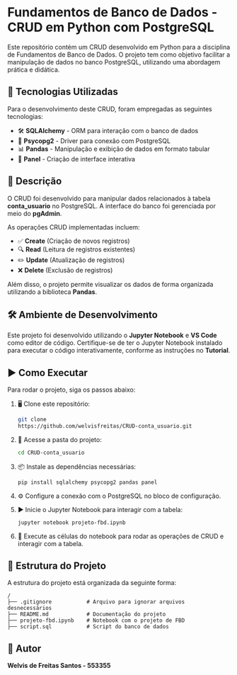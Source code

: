 # Fundamentos de Banco de Dados - CRUD em Python com PostgreSQL

Este repositório contém um CRUD desenvolvido em Python para a disciplina de Fundamentos de Banco de Dados. O projeto tem como objetivo facilitar a manipulação de dados no banco PostgreSQL, utilizando uma abordagem prática e didática.

## 🚀 Tecnologias Utilizadas

Para o desenvolvimento deste CRUD, foram empregadas as seguintes tecnologias:

- 🛠️ **SQLAlchemy** - ORM para interação com o banco de dados
- 🔌 **Psycopg2** - Driver para conexão com PostgreSQL
- 📊 **Pandas** - Manipulação e exibição de dados em formato tabular
- 🎨 **Panel** - Criação de interface interativa

## 📌 Descrição

O CRUD foi desenvolvido para manipular dados relacionados à tabela **conta_usuario** no PostgreSQL. A interface do banco foi gerenciada por meio do **pgAdmin**.

As operações CRUD implementadas incluem:

- ✅ **Create** (Criação de novos registros)
- 🔍 **Read** (Leitura de registros existentes)
- ✏️ **Update** (Atualização de registros)
- ❌ **Delete** (Exclusão de registros)

Além disso, o projeto permite visualizar os dados de forma organizada utilizando a biblioteca **Pandas**.

## 🛠️ Ambiente de Desenvolvimento

Este projeto foi desenvolvido utilizando o **Jupyter Notebook** e **VS Code** como editor de código. Certifique-se de ter o Jupyter Notebook instalado para executar o código interativamente, conforme as instruções no **Tutorial**.


## ▶️ Como Executar

Para rodar o projeto, siga os passos abaixo:

1. 🖥️ Clone este repositório:

   ```bash
   git clone 
   https://github.com/welvisfreitas/CRUD-conta_usuario.git
   ```

2. 📂 Acesse a pasta do projeto:

   ```bash
   cd CRUD-conta_usuario
   ```

3. 📦 Instale as dependências necessárias:

   ```bash
   pip install sqlalchemy psycopg2 pandas panel
   ```

4. ⚙️ Configure a conexão com o PostgreSQL no bloco de configuração.

5. ▶️   Inicie o Jupyter Notebook para interagir com a tabela:
   ```bash
   jupyter notebook projeto-fbd.ipynb
   ```

6. 📓 Execute as células do notebook para rodar as operações de CRUD e interagir com a tabela.
## 📁 Estrutura do Projeto

A estrutura do projeto está organizada da seguinte forma:

```
/ 
├── .gitignore           # Arquivo para ignorar arquivos desnecessários
├── README.md            # Documentação do projeto
├── projeto-fbd.ipynb    # Notebook com o projeto de FBD
├── script.sql           # Script do banco de dados 
```

## 👤 Autor

**Welvis de Freitas Santos - 553355**



